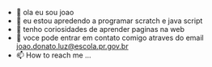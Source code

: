 - 👋 ola eu sou joao
- 👀 eu estou apredendo a programar scratch e java script
- 🌱 tenho coriosidades de aprender paginas na web 
- 💞️ voce pode entrar em contato comigo atraves do email joao.donato.luz@escola.pr.gov.br
- 📫 How to reach me ...

<!---
jAOZINDOGRAU25/jAOZINDOGRAU25 is a ✨ special ✨ repository because its `README.md` (this file) appears on your GitHub profile.
You can click the Preview link to take a look at your changes.
--->
